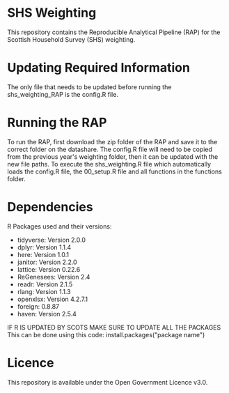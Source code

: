 # SHS Weighting
This repository contains the Reproducible Analytical Pipeline (RAP) for the Scottish Household Survey (SHS) weighting.

# Updating Required Information
The only file that needs to be updated before running the shs_weighting_RAP is the config.R file.

# Running the RAP
To run the RAP, first download the zip folder of the RAP and save it to the correct folder on the datashare. The config.R file will need to be copied from the previous year's weighting folder, then it can be updated with the new file paths.
To execute the shs_weighting.R file which automatically loads the config.R file, the 00_setup.R file and all functions in the functions folder.

# Dependencies
R Packages used and their versions:
- tidyverse: Version 2.0.0
- dplyr: Version 1.1.4
- here: Version 1.0.1
- janitor: Version 2.2.0
- lattice: Version 0.22.6
- ReGenesees: Version 2.4
- readr: Version 2.1.5
- rlang: Version 1.1.3
- openxlsx: Version 4.2.7.1
- foreign: 0.8.87
- haven: Version 2.5.4

IF R IS UPDATED BY SCOTS MAKE SURE TO UPDATE ALL THE PACKAGES
This can be done using this code: install.packages("package name")

# Licence
This repository is available under the Open Government Licence v3.0.
